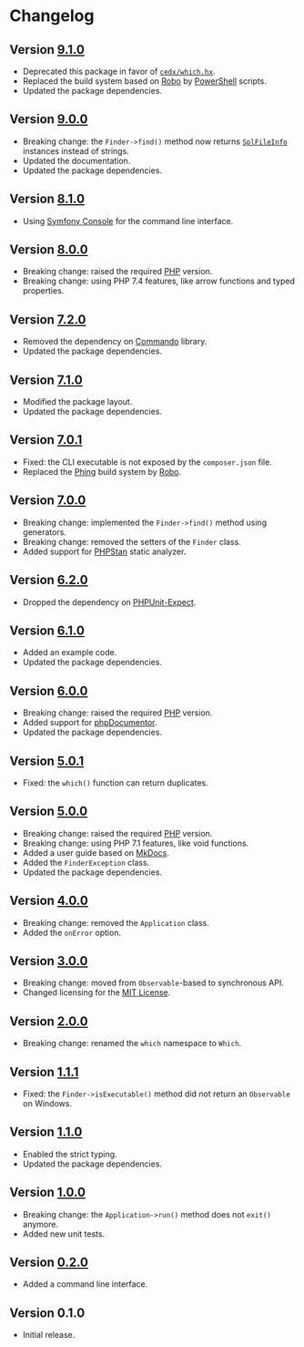 # Changelog

## Version [9.1.0](https://bitbucket.org/cedx/which.php/branches/compare/v9.1.0..v9.0.0)
- Deprecated this package in favor of [`cedx/which.hx`](https://bitbucket.org/cedx/which.hx).
- Replaced the build system based on [Robo](https://robo.li) by [PowerShell](https://docs.microsoft.com/en-us/powershell) scripts.
- Updated the package dependencies.

## Version [9.0.0](https://bitbucket.org/cedx/which.php/branches/compare/v9.0.0..v8.1.0)
- Breaking change: the `Finder->find()` method now returns [`SplFileInfo`](https://www.php.net/manual/en/class.splfileinfo.php) instances instead of strings.
- Updated the documentation.
- Updated the package dependencies.

## Version [8.1.0](https://bitbucket.org/cedx/which.php/branches/compare/v8.1.0..v8.0.0)
- Using [Symfony Console](https://symfony.com/doc/current/components/console.html) for the command line interface.

## Version [8.0.0](https://bitbucket.org/cedx/which.php/branches/compare/v8.0.0..v7.2.0)
- Breaking change: raised the required [PHP](https://www.php.net) version.
- Breaking change: using PHP 7.4 features, like arrow functions and typed properties.

## Version [7.2.0](https://bitbucket.org/cedx/which.php/branches/compare/v7.2.0..v7.1.0)
- Removed the dependency on [Commando](https://github.com/nategood/commando) library.
- Updated the package dependencies.

## Version [7.1.0](https://bitbucket.org/cedx/which.php/branches/compare/v7.1.0..v7.0.1)
- Modified the package layout.
- Updated the package dependencies.

## Version [7.0.1](https://bitbucket.org/cedx/which.php/branches/compare/v7.0.1..v7.0.0)
- Fixed: the CLI executable is not exposed by the `composer.json` file.
- Replaced the [Phing](https://www.phing.info) build system by [Robo](https://robo.li).

## Version [7.0.0](https://bitbucket.org/cedx/which.php/branches/compare/v7.0.0..v6.2.0)
- Breaking change: implemented the `Finder->find()` method using generators.
- Breaking change: removed the setters of the `Finder` class.
- Added support for [PHPStan](https://phpstan.org) static analyzer.

## Version [6.2.0](https://bitbucket.org/cedx/which.php/branches/compare/v6.2.0..v6.1.0)
- Dropped the dependency on [PHPUnit-Expect](https://bitbucket.org/cedx/phpunit-expect).

## Version [6.1.0](https://bitbucket.org/cedx/which.php/branches/compare/v6.1.0..v6.0.0)
- Added an example code.
- Updated the package dependencies.

## Version [6.0.0](https://bitbucket.org/cedx/which.php/branches/compare/v6.0.0..v5.0.1)
- Breaking change: raised the required [PHP](https://www.php.net) version.
- Added support for [phpDocumentor](https://www.phpdoc.org).
- Updated the package dependencies.

## Version [5.0.1](https://bitbucket.org/cedx/which.php/branches/compare/v5.0.1..v5.0.0)
- Fixed: the `which()` function can return duplicates.

## Version [5.0.0](https://bitbucket.org/cedx/which.php/branches/compare/v5.0.0..v4.0.0)
- Breaking change: raised the required [PHP](https://www.php.net) version.
- Breaking change: using PHP 7.1 features, like void functions.
- Added a user guide based on [MkDocs](http://www.mkdocs.org).
- Added the `FinderException` class.
- Updated the package dependencies.

## Version [4.0.0](https://bitbucket.org/cedx/which.php/branches/compare/v4.0.0..v3.0.0)
- Breaking change: removed the `Application` class.
- Added the `onError` option.

## Version [3.0.0](https://bitbucket.org/cedx/which.php/branches/compare/v3.0.0..v2.0.0)
- Breaking change: moved from `Observable`-based to synchronous API.
- Changed licensing for the [MIT License](https://opensource.org/licenses/MIT).

## Version [2.0.0](https://bitbucket.org/cedx/which.php/branches/compare/v2.0.0..v1.1.1)
- Breaking change: renamed the `which` namespace to `Which`.

## Version [1.1.1](https://bitbucket.org/cedx/which.php/branches/compare/v1.1.1..v1.1.0)
- Fixed: the `Finder->isExecutable()` method did not return an `Observable` on Windows.

## Version [1.1.0](https://bitbucket.org/cedx/which.php/branches/compare/v1.1.0..v1.0.0)
- Enabled the strict typing.
- Updated the package dependencies.

## Version [1.0.0](https://bitbucket.org/cedx/which.php/branches/compare/v1.0.0..v0.2.0)
- Breaking change: the `Application->run()` method does not `exit()` anymore.
- Added new unit tests.

## Version [0.2.0](https://bitbucket.org/cedx/which.php/branches/compare/v0.2.0..v0.1.0)
- Added a command line interface.

## Version 0.1.0
- Initial release.
